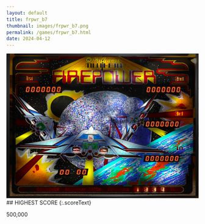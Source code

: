 ```yaml
---
layout: default
title: frpwr_b7
thumbnail: images/frpwr_b7.png
permalink: /games/frpwr_b7.html
date: 2024-04-12
---
```


<img src="../images/frpwr_b7.png" class="gameThumbnail img-fluid mx-auto align-middle">
## HIGHEST SCORE
{:.scoreText}

500,000
